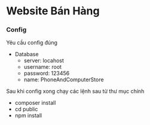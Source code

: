 # Website Bán Hàng

### Config

Yêu cầu config đúng

-   Database
    -   server: locahost
    -   username: root
    -   password: 123456
    -   name: PhoneAndComputerStore

Sau khi config xong chạy các lệnh sau từ thư mục chính

-   composer install
-   cd public
-   npm install

